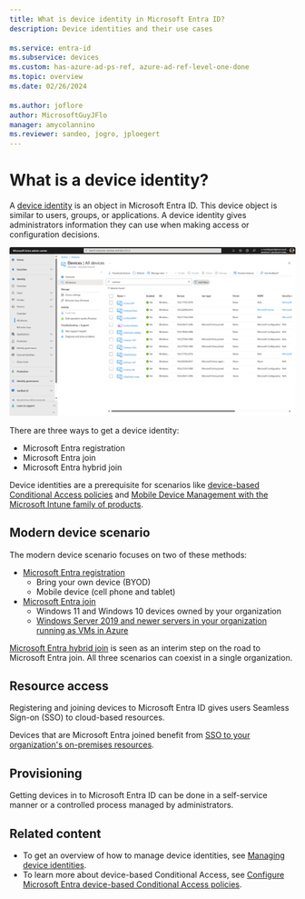 ```yaml
---
title: What is device identity in Microsoft Entra ID?
description: Device identities and their use cases

ms.service: entra-id
ms.subservice: devices
ms.custom: has-azure-ad-ps-ref, azure-ad-ref-level-one-done
ms.topic: overview
ms.date: 02/26/2024

ms.author: joflore
author: MicrosoftGuyJFlo
manager: amycolannino
ms.reviewer: sandeo, jogro, jploegert
---
```

# What is a device identity?

A [device identity](/graph/api/resources/device) is an object in Microsoft Entra ID. This device object is similar to users, groups, or applications. A device identity gives administrators information they can use when making access or configuration decisions.

![Devices displayed in Microsoft Entra Devices blade](./media/overview/azure-entra-devices-all-devices.png)

There are three ways to get a device identity:

- Microsoft Entra registration
- Microsoft Entra join
- Microsoft Entra hybrid join

Device identities are a prerequisite for scenarios like [device-based Conditional Access policies](~/identity/conditional-access/concept-conditional-access-grant.md) and [Mobile Device Management with the Microsoft Intune family of products](/mem/endpoint-manager-overview).

## Modern device scenario

The modern device scenario focuses on two of these methods: 

- [Microsoft Entra registration](concept-device-registration.md) 
   - Bring your own device (BYOD)
   - Mobile device (cell phone and tablet)
- [Microsoft Entra join](concept-directory-join.md)
   - Windows 11 and Windows 10 devices owned by your organization
   - [Windows Server 2019 and newer servers in your organization running as VMs in Azure](howto-vm-sign-in-azure-ad-windows.md)

[Microsoft Entra hybrid join](concept-hybrid-join.md) is seen as an interim step on the road to Microsoft Entra join. All three scenarios can coexist in a single organization.

## Resource access

Registering and joining devices to Microsoft Entra ID gives users Seamless Sign-on (SSO) to cloud-based resources.

Devices that are Microsoft Entra joined benefit from [SSO to your organization's on-premises resources](device-sso-to-on-premises-resources.md).

## Provisioning

Getting devices in to Microsoft Entra ID can be done in a self-service manner or a controlled process managed by administrators.

## Related content

- To get an overview of how to manage device identities, see [Managing device identities](manage-device-identities.md).
- To learn more about device-based Conditional Access, see [Configure Microsoft Entra device-based Conditional Access policies](~/identity/conditional-access/concept-conditional-access-grant.md).
